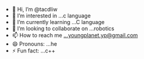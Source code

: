 - 👋 Hi, I’m @tacdliw
- 👀 I’m interested in ...c language 
- 🌱 I’m currently learning ...C language 
- 💞️ I’m looking to collaborate on ...robotics 
- 📫 How to reach me ...youngplanet.yp@gmail.com
- 😄 Pronouns: ...he
- ⚡ Fun fact: ...c++

<!---
tacdliw/tacdliw is a ✨ special ✨ repository because its `README.md` (this file) appears on your GitHub profile.
You can click the Preview link to take a look at your changes.
--->
